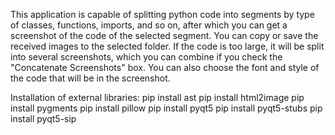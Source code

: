 This application is capable of splitting python code into segments by type of classes, functions, imports, and so on, after which you can get a screenshot of the code of the selected segment.
You can copy or save the received images to the selected folder.
If the code is too large, it will be split into several screenshots, which you can combine if you check the "Concatenate Screenshots" box.
You can also choose the font and style of the code that will be in the screenshot.

Installation of external libraries:
pip install ast
pip install html2image
pip install pygments
pip install pillow
pip install pyqt5
pip install pyqt5-stubs
pip install pyqt5-sip
